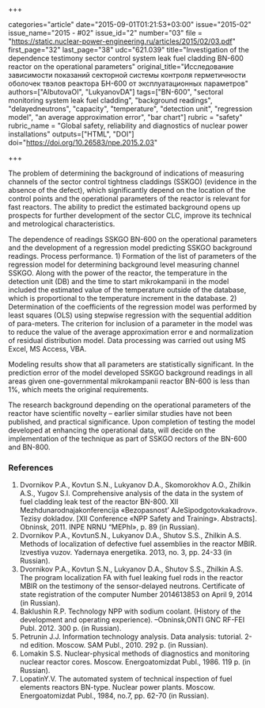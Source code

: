 +++

categories="article"
date="2015-09-01T01:21:53+03:00"
issue="2015-02"
issue_name="2015 - #02"
issue_id="2"
number="03"
file = "https://static.nuclear-power-engineering.ru/articles/2015/02/03.pdf"
first_page="32"
last_page="38"
udc="621.039"
title="Investigation of the dependence testimony sector control system leak fuel cladding BN-600 reactor on the operational parameters"
original_title="Исследование зависимости показаний секторной системы контроля герметичности оболочек твэлов реактора БН-600 от эксплуатационных параметров"
authors=["AlbutovaOI", "LukyanovDA"]
tags=["BN-600", "sectoral monitoring system leak fuel cladding", "background readings", "delayedneutrons", "capacity", "temperature", "detection unit", "regression model", "an average approximation error", "bar chart"]
rubric = "safety"
rubric_name = "Global safety, reliability and diagnostics of nuclear power installations"
outputs=["HTML", "DOI"]
doi="https://doi.org/10.26583/npe.2015.2.03"

+++

The problem of determining the background of indications of measuring channels of the sector control tightness claddings (SSKGO) (evidence in the absence of the defect), which significantly depend on the location of the control points and the operational parameters of the reactor is relevant for fast reactors. The ability to predict the estimated background opens up prospects for further development of the sector CLC, improve its technical and metrological characteristics.

The dependence of readings SSKGO BN-600 on the operational parameters and the development of a regression model predicting SSKGO background readings. Process performance. 1) Formation of the list of parameters of the regression model for determining background level measuring channel SSKGO. Along with the power of the reactor, the temperature in the detection unit (DB) and the time to start mikrokampanii in the model included the estimated value of the temperature outside of the database, which is proportional to the temperature increment in the database. 2) Determination of the coefficients of the regression model was performed by least squares (OLS) using stepwise regression with the sequential addition of para-meters. The criterion for inclusion of a parameter in the model was to reduce the value of the average approximation error e and normalization of residual distribution model. Data processing was carried out using MS Excel, MS Access, VBA.

Modeling results show that all parameters are statistically significant. In the prediction error of the model developed SSKGO background readings in all areas given one-governmental mikrokampanii reactor BN-600 is less than 1%, which meets the original requirements.

The research background depending on the operational parameters of the reactor have scientific novelty – earlier similar studies have not been published, and practical significance. Upon completion of testing the model developed at enhancing the operational data, will decide on the implementation of the technique as part of SSKGO rectors of the BN-600 and BN-800.

### References

1. Dvornikov P.A., Kovtun S.N., Lukyanov D.A., Skomorokhov A.O., Zhilkin A.S., Yugov S.I. Comprehensive analysis of the data in the system of fuel cladding leak test of the reactor BN-800. XII Mezhdunarodnajakonferencija «Bezopasnost’ AJeSipodgotovkakadrov». Tezisy dokladov. [XII Conference «NPP Safety and Training». Abstracts]. Obninsk, 2011. INPE NRNU “MEPhI», p. 89 (in Russian).
2. Dvornikov P.A., KovtunS.N., Lukyanov D.A., Shutov S.S., Zhilkin A.S. Methods of localization of defective fuel assemblies in the reactor MBIR. Izvestiya vuzov. Yadernaya energetika. 2013, no. 3, pp. 24-33 (in Russian).
3. Dvornikov P.A., Kovtun S.N., Lukyanov D.A., Shutov S.S., Zhilkin A.S. The program localization FA with fuel leaking fuel rods in the reactor MBIR on the testimony of the sensor-delayed neutrons. Certificate of state registration of the computer Number 2014613853 on April 9, 2014 (in Russian).
4. Baklushin R.P. Technology NPP with sodium coolant. (History of the development and operating experience). –Obninsk,ONTI GNC RF-FEI Publ. 2012. 300 p. (in Russian).
5. Petrunin J.J. Information technology analysis. Data analysis: tutorial. 2-nd edition. Moscow. SAM Publ., 2010. 292 p. (in Russian).
6. Lomakin S.S. Nuclear-physical methods of diagnostics and monitoring nuclear reactor cores. Moscow. Energoatomizdat Publ., 1986. 119 p. (in Russian).
7. LopatinY.V. The automated system of technical inspection of fuel elements reactors BN-type. Nuclear power plants. Moscow. Energoatomizdat Publ., 1984, no.7, pp. 62-70 (in Russian).